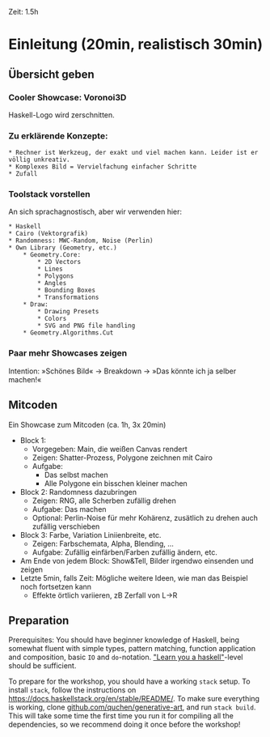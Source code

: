 Zeit: 1.5h

Einleitung (20min, realistisch 30min)
=====================================



Übersicht geben
---------------



### Cooler Showcase: Voronoi3D

Haskell-Logo wird zerschnitten.



### Zu erklärende Konzepte:

    * Rechner ist Werkzeug, der exakt und viel machen kann. Leider ist er völlig unkreativ.
    * Komplexes Bild = Vervielfachung einfacher Schritte
    * Zufall



### Toolstack vorstellen

An sich sprachagnostisch, aber wir verwenden hier:

    * Haskell
    * Cairo (Vektorgrafik)
    * Randomness: MWC-Random, Noise (Perlin)
    * Own Library (Geometry, etc.)
        * Geometry.Core: 
            * 2D Vectors
            * Lines
            * Polygons
            * Angles
            * Bounding Boxes
            * Transformations
        * Draw:
            * Drawing Presets
            * Colors
            * SVG and PNG file handling
        * Geometry.Algorithms.Cut



### Paar mehr Showcases zeigen

Intention: »Schönes Bild« -> Breakdown -> »Das könnte ich ja selber machen!«



Mitcoden
--------



Ein Showcase zum Mitcoden (ca. 1h, 3x 20min)
* Block 1:
    * Vorgegeben: Main, die weißen Canvas rendert
    * Zeigen: Shatter-Prozess, Polygone zeichnen mit Cairo
    * Aufgabe:
        * Das selbst machen
        * Alle Polygone ein bisschen kleiner machen
* Block 2: Randomness dazubringen
    * Zeigen: RNG, alle Scherben zufällig drehen
    * Aufgabe: Das machen
    * Optional: Perlin-Noise für mehr Kohärenz, zusätlich zu drehen auch zufällig verschieben
* Block 3: Farbe, Variation Liniienbreite, etc.
    * Zeigen: Farbschemata, Alpha, Blending, …
    * Aufgabe: Zufällig einfärben/Farben zufällig ändern, etc.
* Am Ende von jedem Block: Show&Tell, Bilder irgendwo einsenden und zeigen
* Letzte 5min, falls Zeit: Mögliche weitere Ideen, wie man das Beispiel noch fortsetzen kann
    * Effekte örtlich variieren, zB Zerfall von L->R



Preparation
--------------------------------------------------------------------------------

Prerequisites: You should have beginner knowledge of Haskell, being somewhat fluent with simple types, pattern matching, function application and composition, basic `IO` and `do`-notation. ["Learn you a haskell"](http://learnyouahaskell.com/)-level should be sufficient.

To prepare for the workshop, you should have a working `stack` setup. To install `stack`, follow the instructions on https://docs.haskellstack.org/en/stable/README/. To make sure everything is working, clone [github.com/quchen/generative-art](https://github.com/quchen/generative-art), and run `stack build`. This will take some time the first time you run it for compiling all the dependencies, so we recommend doing it once before the workshop!
